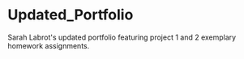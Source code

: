 # Updated_Portfolio
Sarah Labrot's updated portfolio featuring project 1 and 2 exemplary homework assignments. 
